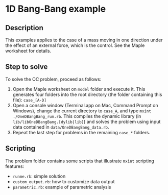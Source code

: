 1D Bang-Bang example
====================

Description
-----------
This examples applies to the case of a mass moving in one direction under the effect of an external force, which is the control. See the Maple worksheet for details.

Step to solve
-------------
To solve the OC problem, proceed as follows:

1. Open the Maple worksheet on `model` folder and execute it. This generates four folders into the root directory (the folder containing this file): `case_[A-D]`
2. Open a console window (Terminal.app on Mac, Command Prompt on Windows), change the current directory to `case_A`, and type `mxint ./OneDBangBang_run.rb`. This compiles the dynamic library (in `lib/libOneDBangBang.[dylib|lib]`) and solves the problem using input data contained in `data/OneDBangBang_data.rb`.
3. Repeat the last step for problems in the remaining `case_*` folders.


Scripting
---------
The problem folder contains some scripts that illustrate `mxint` scripting features:

* `runme.rb`: simple solution
* `custom_output.rb`: how to customize data output
* `parametric.rb`: example of parametric analysis